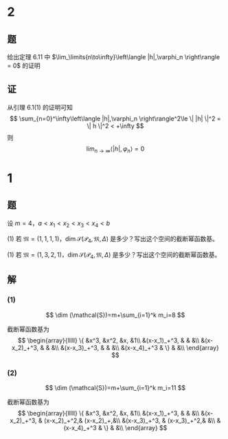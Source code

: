 # 2

## 题

给出定理 6.11 中 $\lim_\limits{n\to\infty}\left\langle |h|,\varphi_n \right\rangle = 0$ 的证明

## 证

从引理 6.1(1) 的证明可知
$$
\sum_{n=0}^\infty\left\langle |h|,\varphi_n \right\rangle^2\le \| |h| \|^2 = \| h \|^2 < +\infty
$$
则
$$
\lim_{n\to\infty}\left\langle |h|,\varphi_n \right\rangle = 0
$$

# 1

## 题

设 $m=4$，$a<x_1<x_2<x_3<x_4<b$ 

(1) 若 $\mathfrak{M}=(1,1,1,1)$，$\dim\mathcal{S}(\mathcal{P}_4,\mathfrak{M},\Delta)$ 是多少？写出这个空间的截断幂函数基。

(1) 若 $\mathfrak{M}=(1,3,2,1)$，$\dim\mathcal{S}(\mathcal{P}_4,\mathfrak{M},\Delta)$ 是多少？写出这个空间的截断幂函数基。

## 解

### (1)

$$
\dim (\mathcal{S})=m+\sum_{i=1}^k m_i=8
$$

截断幂函数基为
$$
\begin{array}{lllll}
\{
&x^3, &x^2, &x, &1\\
&(x-x_1)_+^3, & & &\\
&(x-x_2)_+^3, & & &\\
&(x-x_3)_+^3, & & &\\
&(x-x_4)_+^3 & \} & &\\
\end{array}
$$

### (2)


$$
\dim (\mathcal{S})=m+\sum_{i=1}^k m_i=11
$$

截断幂函数基为
$$
\begin{array}{lllll}
\{
&x^3, &x^2, &x, &1\\
&(x-x_1)_+^3, & & &\\
&(x-x_2)_+^3, & (x-x_2)_+^2,& (x-x_2)_+,&\\
&(x-x_3)_+^3, & (x-x_3)_+^2,& &\\
&(x-x_4)_+^3 & \} & &\\
\end{array}
$$

